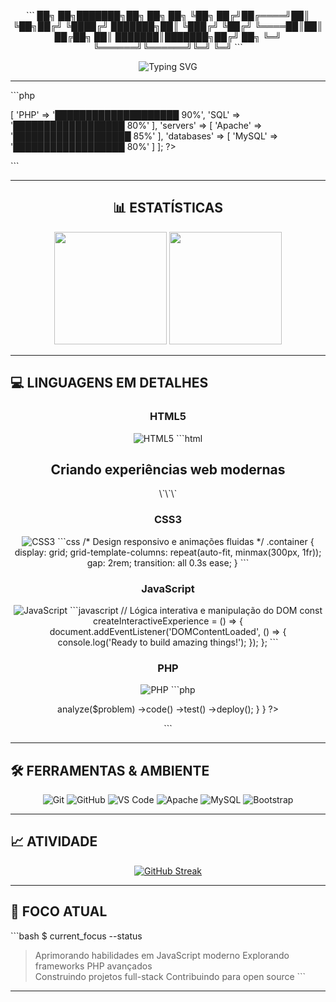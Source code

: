 <div align="center">

\`\`\`
██╗   ██╗███████╗██╗     ██╗  ██╗
╚██╗ ██╔╝██╔════╝██║     ╚██╗██╔╝
 ╚████╔╝ ███████╗██║      ╚███╔╝ 
  ╚██╔╝  ╚════██║██║      ██╔██╗ 
   ██║   ███████║███████╗██╔╝ ██╗
   ╚═╝   ╚══════╝╚══════╝╚═╝  ╚═╝
\`\`\`

<img src="https://readme-typing-svg.herokuapp.com?font=Fira+Code&pause=1000&color=FFFFFF&background=000000&center=true&vCenter=true&width=435&lines=Full+Stack+Developer;New+York+Based;Code+%7C+Innovation+%7C+Automation" alt="Typing SVG" />

</div>

---


\`\`\`php
<?php
$backend = [
  'languages' => [
    'PHP' => '████████████████████ 90%',
    'SQL' => '██████████████████ 80%'
  ],
  'servers' => [
    'Apache' => '███████████████████ 85%'
  ],
  'databases' => [
    'MySQL' => '██████████████████ 80%'
  ]
];
?>
\`\`\`

</td>
</tr>
</table>

---

<div align="center">

## 📊 **ESTATÍSTICAS**

<img height="180em" src="https://github-readme-stats.vercel.app/api?username=yslx0&show_icons=true&theme=dark&hide_border=true&bg_color=000000&title_color=FFFFFF&icon_color=FFFFFF&text_color=FFFFFF"/>
<img height="180em" src="https://github-readme-stats.vercel.app/api/top-langs/?username=yslx0&layout=compact&theme=dark&hide_border=true&bg_color=000000&title_color=FFFFFF&text_color=FFFFFF"/>

</div>

---

## 💻 **LINGUAGENS EM DETALHES**

<div align="center">

### **HTML5**
![HTML5](https://img.shields.io/badge/HTML5-E34F26?style=for-the-badge&logo=html5&logoColor=white)
\`\`\`html
<!-- Estruturação semântica e acessível -->
<main>
  <section class="hero">
    <h1>Criando experiências web modernas</h1>
  </section>
</main>
\`\`\`

### **CSS3**
![CSS3](https://img.shields.io/badge/CSS3-1572B6?style=for-the-badge&logo=css3&logoColor=white)
\`\`\`css
/* Design responsivo e animações fluidas */
.container {
  display: grid;
  grid-template-columns: repeat(auto-fit, minmax(300px, 1fr));
  gap: 2rem;
  transition: all 0.3s ease;
}
\`\`\`

### **JavaScript**
![JavaScript](https://img.shields.io/badge/JavaScript-F7DF1E?style=for-the-badge&logo=javascript&logoColor=black)
\`\`\`javascript
// Lógica interativa e manipulação do DOM
const createInteractiveExperience = () => {
  document.addEventListener('DOMContentLoaded', () => {
    console.log('Ready to build amazing things!');
  });
};
\`\`\`

### **PHP**
![PHP](https://img.shields.io/badge/PHP-777BB4?style=for-the-badge&logo=php&logoColor=white)
\`\`\`php
<?php
// Backend robusto e APIs eficientes
class Developer {
    public function buildSolution($problem) {
        return $this->analyze($problem)
                   ->code()
                   ->test()
                   ->deploy();
    }
}
?>
\`\`\`

</div>

---

## 🛠️ **FERRAMENTAS & AMBIENTE**

<div align="center">

![Git](https://img.shields.io/badge/Git-F05032?style=for-the-badge&logo=git&logoColor=white)
![GitHub](https://img.shields.io/badge/GitHub-100000?style=for-the-badge&logo=github&logoColor=white)
![VS Code](https://img.shields.io/badge/VS_Code-007ACC?style=for-the-badge&logo=visual-studio-code&logoColor=white)
![Apache](https://img.shields.io/badge/Apache-D22128?style=for-the-badge&logo=apache&logoColor=white)
![MySQL](https://img.shields.io/badge/MySQL-4479A1?style=for-the-badge&logo=mysql&logoColor=white)
![Bootstrap](https://img.shields.io/badge/Bootstrap-563D7C?style=for-the-badge&logo=bootstrap&logoColor=white)

</div>

---

## 📈 **ATIVIDADE**

<div align="center">

[![GitHub Streak](https://streak-stats.demolab.com/?user=yslx0&theme=dark&hide_border=true&background=000000&stroke=FFFFFF&ring=FFFFFF&fire=FFFFFF&currStreakNum=FFFFFF&sideNums=FFFFFF&currStreakLabel=FFFFFF&sideLabels=FFFFFF&dates=FFFFFF)](https://git.io/streak-stats)

</div>

---

## 🎯 **FOCO ATUAL**

\`\`\`bash
$ current_focus --status
> Aprimorando habilidades em JavaScript moderno
> Explorando frameworks PHP avançados  
> Construindo projetos full-stack
> Contribuindo para open source
\`\`\`

---
